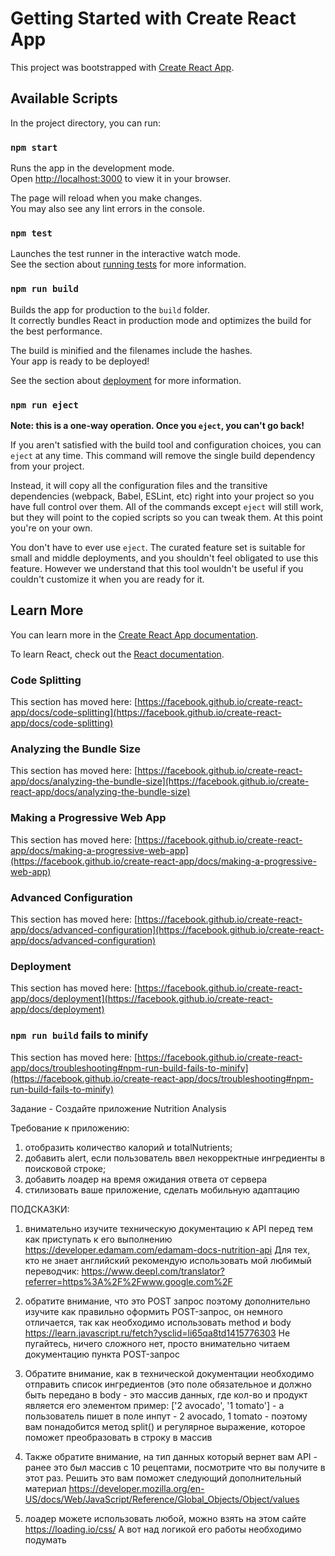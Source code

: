 # Getting Started with Create React App

This project was bootstrapped with [Create React App](https://github.com/facebook/create-react-app).

## Available Scripts

In the project directory, you can run:

### `npm start`

Runs the app in the development mode.\
Open [http://localhost:3000](http://localhost:3000) to view it in your browser.

The page will reload when you make changes.\
You may also see any lint errors in the console.

### `npm test`

Launches the test runner in the interactive watch mode.\
See the section about [running tests](https://facebook.github.io/create-react-app/docs/running-tests) for more information.

### `npm run build`

Builds the app for production to the `build` folder.\
It correctly bundles React in production mode and optimizes the build for the best performance.

The build is minified and the filenames include the hashes.\
Your app is ready to be deployed!

See the section about [deployment](https://facebook.github.io/create-react-app/docs/deployment) for more information.

### `npm run eject`

**Note: this is a one-way operation. Once you `eject`, you can't go back!**

If you aren't satisfied with the build tool and configuration choices, you can `eject` at any time. This command will remove the single build dependency from your project.

Instead, it will copy all the configuration files and the transitive dependencies (webpack, Babel, ESLint, etc) right into your project so you have full control over them. All of the commands except `eject` will still work, but they will point to the copied scripts so you can tweak them. At this point you're on your own.

You don't have to ever use `eject`. The curated feature set is suitable for small and middle deployments, and you shouldn't feel obligated to use this feature. However we understand that this tool wouldn't be useful if you couldn't customize it when you are ready for it.

## Learn More

You can learn more in the [Create React App documentation](https://facebook.github.io/create-react-app/docs/getting-started).

To learn React, check out the [React documentation](https://reactjs.org/).

### Code Splitting

This section has moved here: [https://facebook.github.io/create-react-app/docs/code-splitting](https://facebook.github.io/create-react-app/docs/code-splitting)

### Analyzing the Bundle Size

This section has moved here: [https://facebook.github.io/create-react-app/docs/analyzing-the-bundle-size](https://facebook.github.io/create-react-app/docs/analyzing-the-bundle-size)

### Making a Progressive Web App

This section has moved here: [https://facebook.github.io/create-react-app/docs/making-a-progressive-web-app](https://facebook.github.io/create-react-app/docs/making-a-progressive-web-app)

### Advanced Configuration

This section has moved here: [https://facebook.github.io/create-react-app/docs/advanced-configuration](https://facebook.github.io/create-react-app/docs/advanced-configuration)

### Deployment

This section has moved here: [https://facebook.github.io/create-react-app/docs/deployment](https://facebook.github.io/create-react-app/docs/deployment)

### `npm run build` fails to minify

This section has moved here: [https://facebook.github.io/create-react-app/docs/troubleshooting#npm-run-build-fails-to-minify](https://facebook.github.io/create-react-app/docs/troubleshooting#npm-run-build-fails-to-minify)


Задание - Создайте приложение Nutrition Analysis


Требование к приложению:

1) отобразить количество калорий и totalNutrients;
2) добавить alert, если пользователь ввел некорректные ингредиенты в поисковой строке;
3) добавить лоадер на время ожидания ответа от сервера
4) стилизовать ваше приложение, сделать мобильную адаптацию

ПОДСКАЗКИ:


1) внимательно изучите техническую документацию к API перед тем как приступать к его выполнению
https://developer.edamam.com/edamam-docs-nutrition-api 
Для тех, кто не знает английский рекомендую использовать мой любимый переводчик: https://www.deepl.com/translator?referrer=https%3A%2F%2Fwww.google.com%2F 


2) обратите внимание, что это POST запрос
поэтому дополнительно изучите как правильно оформить POST-запрос, он немного отличается, так как необходимо использовать method  и body
https://learn.javascript.ru/fetch?ysclid=li65qa8td1415776303 
Не пугайтесь, ничего сложного нет, просто внимательно читаем документацию пункта POST-запрос

3) Обратите внимание, как в технической документации необходимо отправить список ингредиентов (это поле обязательное и должно быть передано в body - это массив данных, где кол-во и продукт является его элементом
пример: ['2 avocado', '1 tomato'] - а пользователь пишет в поле инпут - 2 avocado, 1 tomato - поэтому вам понадобится метод split() и регулярное выражение, которое поможет преобразовать в строку в массив

4) Также обратите внимание, на тип данных который вернет вам API - ранее это был массив с 10 рецептами, посмотрите что вы получите в этот раз. Решить это вам поможет следующий дополнительный материал
https://developer.mozilla.org/en-US/docs/Web/JavaScript/Reference/Global_Objects/Object/values 

5) лоадер можете использовать любой, можно взять на этом сайте
https://loading.io/css/ 
А вот над логикой его работы необходимо подумать